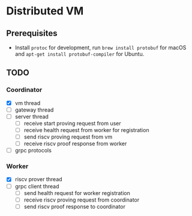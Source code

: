 # Distributed VM

## Prerequisites

- Install `protoc` for development, run `brew install protobuf` for macOS and `apt-get install protobuf-compiler` for Ubuntu.

## TODO

### Coordinator

- [x] vm thread
- [ ] gateway thread
- [ ] server thread
  - [ ] receive start proving request from user
  - [ ] receive health request from worker for registration
  - [ ] send riscv proving request from vm
  - [ ] receive riscv proof response from worker
- [ ] grpc protocols

### Worker

- [x] riscv prover thread
- [ ] grpc client thread
  - [ ] send health request for worker registration
  - [ ] receive riscv proving request from coordinator
  - [ ] send riscv proof response to coordinator
